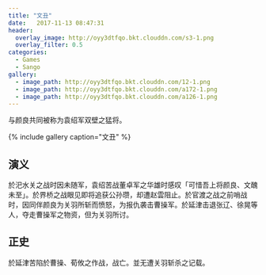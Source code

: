 ```yaml
---
title: "文丑"
date:   2017-11-13 08:47:31
header:
  overlay_image: http://oyy3dtfqo.bkt.clouddn.com/s3-1.png
  overlay_filter: 0.5
categories:
  - Games
  - Sango
gallery:
  - image_path: http://oyy3dtfqo.bkt.clouddn.com/12-1.png
  - image_path: http://oyy3dtfqo.bkt.clouddn.com/a172-1.png
  - image_path: http://oyy3dtfqo.bkt.clouddn.com/a126-1.png
---
```


与颜良共同被称为袁绍军双壁之猛将。

{% include gallery caption="文丑" %}

## 演义

於汜水关之战时因未随军，袁绍苦战董卓军之华雄时感叹「可惜吾上将颜良、文醜未至」。於界桥之战眼见即将追获公孙瓒，却遭赵雲阻止。於官渡之战之前哨战时，因同伴颜良为关羽所斩而愤怒，为报仇袭击曹操军。於延津击退张辽、徐晃等人，夺走曹操军之物资，但为关羽所讨。

## 正史

於延津苦陷於曹操、荀攸之作战，战亡。並无遭关羽斩杀之记载。